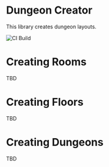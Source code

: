 # Dungeon Creator

This library creates dungeon layouts.

![CI Build](https://github.com/sekkycodes/dungeon_creator/actions/workflows/ci.yml/badge.svg)

# Creating Rooms

TBD

# Creating Floors

TBD

# Creating Dungeons

TBD